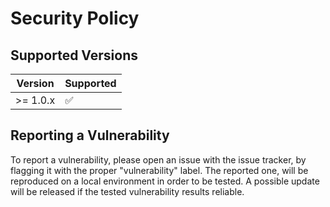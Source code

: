 # Security Policy

## Supported Versions

| Version    | Supported          |
| ---------- | ------------------ |
| >= 1.0.x   | :white_check_mark: |

## Reporting a Vulnerability

To report a vulnerability, please open an issue with the issue tracker, by flagging it with the proper "vulnerability" label.
The reported one, will be reproduced on a local environment in order to be tested. A possible
update will be released if the tested vulnerability results reliable.

